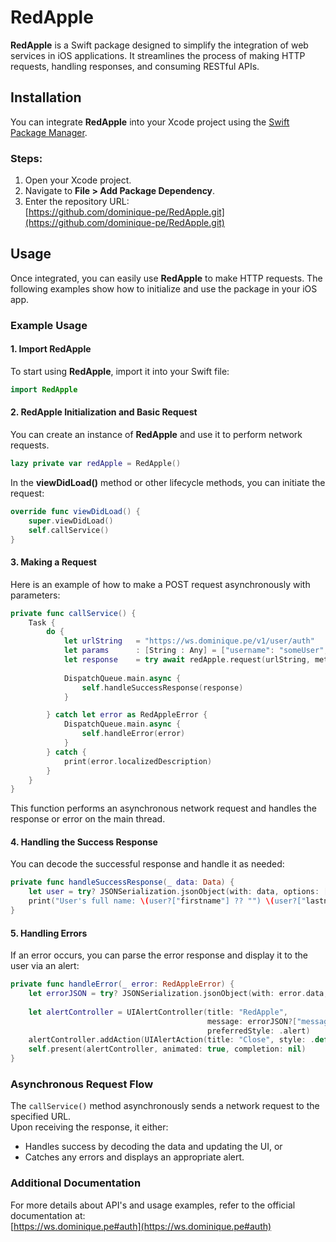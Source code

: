 # **RedApple**

**RedApple** is a Swift package designed to simplify the integration of web services in iOS applications. It streamlines the process of making HTTP requests, handling responses, and consuming RESTful APIs.

## **Installation**

You can integrate **RedApple** into your Xcode project using the [Swift Package Manager](https://swift.org/package-manager/).

### Steps:

1. Open your Xcode project.
2. Navigate to **File > Add Package Dependency**.
3. Enter the repository URL:  
   [https://github.com/dominique-pe/RedApple.git](https://github.com/dominique-pe/RedApple.git)

## **Usage**

Once integrated, you can easily use **RedApple** to make HTTP requests. The following examples show how to initialize and use the package in your iOS app.

### **Example Usage**

#### 1. **Import RedApple**

To start using **RedApple**, import it into your Swift file:

```swift
import RedApple
```

#### 2. **RedApple Initialization and Basic Request**

You can create an instance of **RedApple** and use it to perform network requests.

```swift
lazy private var redApple = RedApple()
```

In the **viewDidLoad()** method or other lifecycle methods, you can initiate the request:

```swift
override func viewDidLoad() {
    super.viewDidLoad()
    self.callService()
}
```

#### 3. **Making a Request**

Here is an example of how to make a POST request asynchronously with parameters:

```swift
private func callService() {
    Task {
        do {
            let urlString   = "https://ws.dominique.pe/v1/user/auth"
            let params      : [String : Any] = ["username": "someUser", "password": "myPassword123"]
            let response    = try await redApple.request(urlString, method: .post, parameters: params)
                
            DispatchQueue.main.async {
                self.handleSuccessResponse(response)
            }

        } catch let error as RedAppleError {
            DispatchQueue.main.async {
                self.handleError(error)
            }
        } catch {
            print(error.localizedDescription)
        }
    }
}
```

This function performs an asynchronous network request and handles the response or error on the main thread.

#### 4. **Handling the Success Response**

You can decode the successful response and handle it as needed:

```swift
private func handleSuccessResponse(_ data: Data) {
    let user = try? JSONSerialization.jsonObject(with: data, options: []) as? [String: Any]
    print("User's full name: \(user?["firstname"] ?? "") \(user?["lastname"] ?? "")")
}
```

#### 5. **Handling Errors**

If an error occurs, you can parse the error response and display it to the user via an alert:

```swift
private func handleError(_ error: RedAppleError) {
    let errorJSON = try? JSONSerialization.jsonObject(with: error.data, options: []) as? [String: Any]
        
    let alertController = UIAlertController(title: "RedApple", 
                                            message: errorJSON?["message"] as? String ?? "An error occurred.", 
                                            preferredStyle: .alert)
    alertController.addAction(UIAlertAction(title: "Close", style: .default, handler: nil))
    self.present(alertController, animated: true, completion: nil)
}

```

### **Asynchronous Request Flow**

The `callService()` method asynchronously sends a network request to the specified URL.  
Upon receiving the response, it either:
- Handles success by decoding the data and updating the UI, or
- Catches any errors and displays an appropriate alert.

### **Additional Documentation**

For more details about API's and usage examples, refer to the official documentation at:  
[https://ws.dominique.pe#auth](https://ws.dominique.pe#auth)
